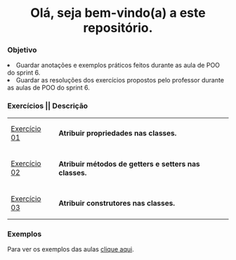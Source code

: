 <h1 align='center'>Olá, seja bem-vindo(a) a este repositório.</h1>

<h3>Objetivo</h3>
  <li> Guardar anotações e exemplos práticos feitos durante as aula de POO do sprint 6. </li>
  <li> Guardar as resoluções dos exercícios propostos pelo professor durante as aulas de POO do sprint 6. </li>
  
<h3>Exercícios || Descrição</h3>
<table>
  <tr>
    <td><a href="https://github.com/amcarv1/beacademy-devstart-poo/blob/main/ExerciciosPropostos/ex01.php">Exercício 01</a></td>
    <td><h4>Atribuir propriedades nas classes.</h4></td> 
    </tr>
    <tr>
    <td><a href="https://github.com/amcarv1/beacademy-devstart-poo/blob/main/ExerciciosPropostos/ex02.php">Exercício 02</a></td>
    <td><h4>Atribuir métodos de getters e setters nas classes.</h4></td> 
    </tr>
    <tr>
    <td><a href="https://github.com/amcarv1/beacademy-devstart-poo/blob/main/ExerciciosPropostos/ex03.php">Exercício 03</a></td>
    <td><h4>Atribuir construtores nas classes.</h4></td> 
    </tr>
  </table>
  
  <h3>Exemplos</h3>
  Para ver os exemplos das aulas <a href="https://github.com/amcarv1/beacademy-devstart-poo/tree/main/AulasExemplos">clique aqui</a>.
  
</table>
